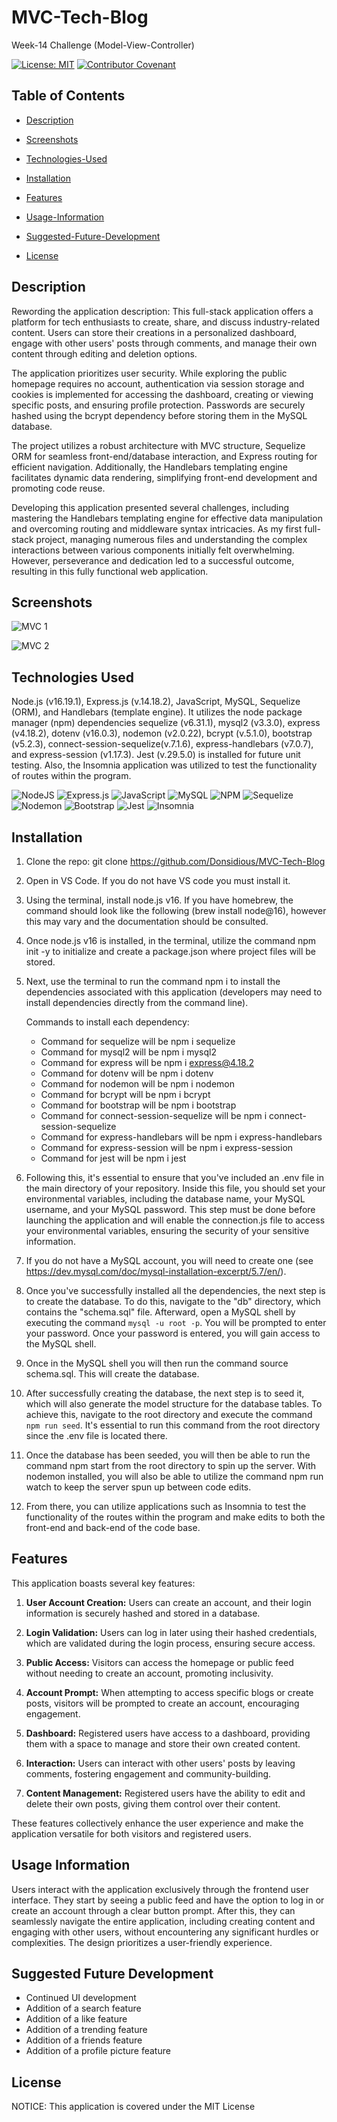 # MVC-Tech-Blog

Week-14 Challenge (Model-View-Controller)

[![License: MIT](https://img.shields.io/badge/License-MIT-yellow.svg)](https://opensource.org/licenses/MIT) [![Contributor Covenant](https://img.shields.io/badge/Contributor%20Covenant-2.1-4baaaa.svg)](code_of_conduct.md)

## Table of Contents

- [Description](#description)

- [Screenshots](#screenshots)

- [Technologies-Used](#technologies-used)

- [Installation](#installation)

- [Features](#features)

- [Usage-Information](#usage-information)

- [Suggested-Future-Development](#suggested-future-development)

- [License](#license)

## Description


Rewording the application description:
This full-stack application offers a platform for tech enthusiasts to create, share, and discuss industry-related content. Users can store their creations in a personalized dashboard, engage with other users' posts through comments, and manage their own content through editing and deletion options.

The application prioritizes user security. While exploring the public homepage requires no account, authentication via session storage and cookies is implemented for accessing the dashboard, creating or viewing specific posts, and ensuring profile protection. Passwords are securely hashed using the bcrypt dependency before storing them in the MySQL database.

The project utilizes a robust architecture with MVC structure, Sequelize ORM for seamless front-end/database interaction, and Express routing for efficient navigation. Additionally, the Handlebars templating engine facilitates dynamic data rendering, simplifying front-end development and promoting code reuse.

Developing this application presented several challenges, including mastering the Handlebars templating engine for effective data manipulation and overcoming routing and middleware syntax intricacies. As my first full-stack project, managing numerous files and understanding the complex interactions between various components initially felt overwhelming. However, perseverance and dedication led to a successful outcome, resulting in this fully functional web application.

## Screenshots
![MVC 1](<Image/Screenshot 2023-12-10 at 12.45.47 PM.png>) 

![MVC 2](<Image/Screenshot 2023-12-10 at 12.47.34 PM.png>)

## Technologies Used

Node.js (v16.19.1), Express.js (v.14.18.2), JavaScript, MySQL, Sequelize (ORM), and Handlebars (template engine). It utilizes the node package manager (npm) dependencies sequelize (v6.31.1), mysql2 (v3.3.0), express (v4.18.2), dotenv (v16.0.3), nodemon (v2.0.22), bcrypt (v.5.1.0), bootstrap (v5.2.3), connect-session-sequelize(v.7.1.6), express-handlebars (v7.0.7), and express-session (v1.17.3). Jest (v.29.5.0) is installed for future unit testing. Also, the Insomnia application was utilized to test the functionality of routes within the program.

![NodeJS](https://img.shields.io/badge/node.js-6DA55F?style=for-the-badge&logo=node.js&logoColor=white)
![Express.js](https://img.shields.io/badge/express.js-%23404d59.svg?style=for-the-badge&logo=express&logoColor=%2361DAFB)
![JavaScript](https://img.shields.io/badge/javascript-%23323330.svg?style=for-the-badge&logo=javascript&logoColor=%23F7DF1E)
![MySQL](https://img.shields.io/badge/mysql-%2300f.svg?style=for-the-badge&logo=mysql&logoColor=white)
![NPM](https://img.shields.io/badge/NPM-%23CB3837.svg?style=for-the-badge&logo=npm&logoColor=white)
![Sequelize](https://img.shields.io/badge/Sequelize-52B0E7?style=for-the-badge&logo=Sequelize&logoColor=white)
![Nodemon](https://img.shields.io/badge/NODEMON-%23323330.svg?style=for-the-badge&logo=nodemon&logoColor=%BBDEAD)
![Bootstrap](https://img.shields.io/badge/bootstrap-%238511FA.svg?style=for-the-badge&logo=bootstrap&logoColor=white)
![Jest](https://img.shields.io/badge/-jest-%23C21325?style=for-the-badge&logo=jest&logoColor=white)
![Insomnia](https://img.shields.io/badge/Insomnia-black?style=for-the-badge&logo=insomnia&logoColor=5849BE)

## Installation

1. Clone the repo:
   git clone https://github.com/Donsidious/MVC-Tech-Blog

2. Open in VS Code. If you do not have VS code you must install it.

3. Using the terminal, install node.js v16. If you have homebrew, the command should look like the following (brew install node@16), however this may vary and the documentation should be consulted.

4. Once node.js v16 is installed, in the terminal, utilize the command npm init -y to initialize and create a package.json where project files will be stored.

5. Next, use the terminal to run the command npm i to install the dependencies associated with this application (developers may need to install dependencies directly from the command line).

   Commands to install each dependency:

   - Command for sequelize will be npm i sequelize
   - Command for mysql2 will be npm i mysql2
   - Command for express will be npm i express@4.18.2
   - Command for dotenv will be npm i dotenv
   - Command for nodemon will be npm i nodemon
   - Command for bcrypt will be npm i bcrypt
   - Command for bootstrap will be npm i bootstrap
   - Command for connect-session-sequelize will be npm i connect-session-sequelize
   - Command for express-handlebars will be npm i express-handlebars
   - Command for express-session will be npm i express-session
   - Command for jest will be npm i jest

6. Following this, it's essential to ensure that you've included an .env file in the main directory of your repository. Inside this file, you should set your environmental variables, including the database name, your MySQL username, and your MySQL password. This step must be done before launching the application and will enable the connection.js file to access your environmental variables, ensuring the security of your sensitive information.

7. If you do not have a MySQL account, you will need to create one (see https://dev.mysql.com/doc/mysql-installation-excerpt/5.7/en/).

8. Once you've successfully installed all the dependencies, the next step is to create the database. To do this, navigate to the "db" directory, which contains the "schema.sql" file. Afterward, open a MySQL shell by executing the command `mysql -u root -p`. You will be prompted to enter your password. Once your password is entered, you will gain access to the MySQL shell.

9. Once in the MySQL shell you will then run the command source schema.sql. This will create the database.

10. After successfully creating the database, the next step is to seed it, which will also generate the model structure for the database tables. To achieve this, navigate to the root directory and execute the command `npm run seed`. It's essential to run this command from the root directory since the .env file is located there.

11. Once the database has been seeded, you will then be able to run the command npm start from the root directory to spin up the server. With nodemon installed, you will also be able to utilize the command npm run watch to keep the server spun up between code edits.

12. From there, you can utilize applications such as Insomnia to test the functionality of the routes within the program and make edits to both the front-end and back-end of the code base.

## Features

This application boasts several key features:

1. **User Account Creation:** Users can create an account, and their login information is securely hashed and stored in a database.

2. **Login Validation:** Users can log in later using their hashed credentials, which are validated during the login process, ensuring secure access.

3. **Public Access:** Visitors can access the homepage or public feed without needing to create an account, promoting inclusivity.

4. **Account Prompt:** When attempting to access specific blogs or create posts, visitors will be prompted to create an account, encouraging engagement.

5. **Dashboard:** Registered users have access to a dashboard, providing them with a space to manage and store their own created content.

6. **Interaction:** Users can interact with other users' posts by leaving comments, fostering engagement and community-building.

7. **Content Management:** Registered users have the ability to edit and delete their own posts, giving them control over their content.

These features collectively enhance the user experience and make the application versatile for both visitors and registered users.

## Usage Information

Users interact with the application exclusively through the frontend user interface. They start by seeing a public feed and have the option to log in or create an account through a clear button prompt. After this, they can seamlessly navigate the entire application, including creating content and engaging with other users, without encountering any significant hurdles or complexities. The design prioritizes a user-friendly experience.

## Suggested Future Development

- Continued UI development
- Addition of a search feature
- Addition of a like feature
- Addition of a trending feature
- Addition of a friends feature
- Addition of a profile picture feature

## License

NOTICE: This application is covered under the MIT License

